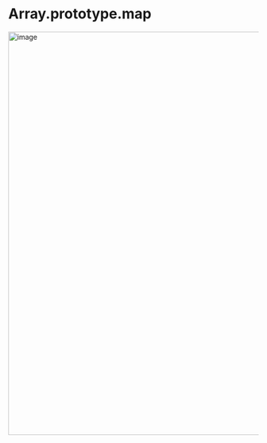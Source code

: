 # Array.prototype.map

<img width="810" alt="image" src="https://github.com/prikshit8/Array.prototype.map/assets/50433936/8120d16f-7f59-4079-9de2-cd628a7fe9f1">
